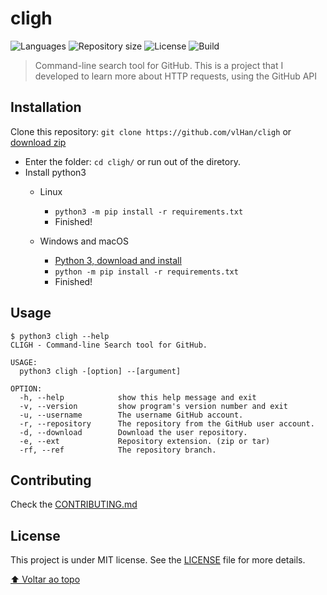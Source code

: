 <h1>cligh</h1>

<p>
   <img alt="Languages" src="https://img.shields.io/badge/python->=3.7-blue.svg"> 
   <img alt="Repository size" src="https://img.shields.io/github/repo-size/vlHan/cligh">
   <img alt="License" src="https://img.shields.io/github/license/vlHan/cligh.svg">
   <img alt="Build" src="https://img.shields.io/badge/build-Passing-green">
</p>

> Command-line search tool for GitHub. This is a project that I developed to learn more about HTTP requests, using the GitHub API</p>

## Installation

Clone this repository: `git clone https://github.com/vlHan/cligh` or <a href="https://github.com/vlHan/cligh/archive/refs/heads/master.zip">download zip</a>
- Enter the folder: `cd cligh/` or run out of the diretory.
- Install python3 
  - Linux
    - `python3 -m pip install -r requirements.txt`
    - Finished!

  - Windows and macOS
    - [Python 3, download and install](https://www.python.org/downloads/)
    - `python -m pip install -r requirements.txt`
    - Finished!

## Usage
```
$ python3 cligh --help
CLIGH - Command-line Search tool for GitHub.

USAGE: 
  python3 cligh -[option] --[argument]

OPTION:
  -h, --help            show this help message and exit
  -v, --version         show program's version number and exit
  -u, --username        The username GitHub account.
  -r, --repository      The repository from the GitHub user account.
  -d, --download        Download the user repository.
  -e, --ext             Repository extension. (zip or tar)
  -rf, --ref            The repository branch. 
```

## Contributing 
Check the [CONTRIBUTING.md](CONTRIBUTING.md)

## License
This project is under MIT license. See the [LICENSE](LICENSE) file for more details.

[⬆ Voltar ao topo](#cligh)<br>

